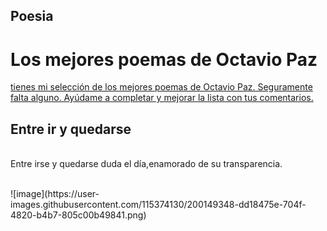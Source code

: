 <h2> Poesia </h2>
<h1> Los mejores poemas de Octavio Paz </h1>
<p> <u> tienes mi selección de los mejores poemas de Octavio Paz. Seguramente falta alguno. Ayúdame a completar y mejorar la lista con tus comentarios. </u> <br> </p>
<h2> Entre ir y quedarse</h2>
<p> <br> Entre irse y quedarse duda el día,enamorado de su transparencia.</p> </br>
![image](https://user-images.githubusercontent.com/115374130/200149348-dd18475e-704f-4820-b4b7-805c00b49841.png)
